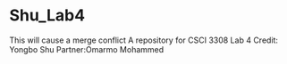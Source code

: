 # Shu_Lab4
This will cause a merge conflict
A repository for CSCI 3308 Lab 4
Credit: Yongbo Shu
Partner:Omarmo Mohammed
